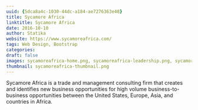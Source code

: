 ```yaml
--- 
uuid: {5dca8a4c-1030-44dc-a184-ae7276363e48} 
title: Sycamore Africa 
linktitle: Sycamore Africa  
date: 2016-10-10 
author: Statika 
website: https://www.sycamoreafrica.com/ 
tags: Web Design, Bootstrap
categories:   
draft: false 
images: sycamoreafrica-home.png, sycamoreafrica-leadership.png, sycamoreafrica-industries.png  
thumbnail: sycamoreafrica-thumbnail.png 
--- 
```


Sycamore Africa is a trade and management consulting firm that creates and identifies new 
business opportunities for high volume business-to-business opportunities between the United States, 
Europe, Asia, and countries in Africa.